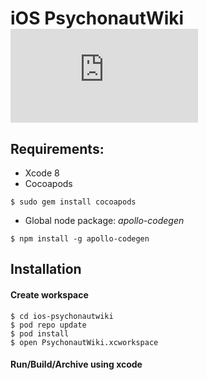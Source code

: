 # iOS PsychonautWiki [![N|Solid](https://psychonautwiki.global.ssl.fastly.net/w/thumb.php?f=Psychonautwiki_hires.png&width=50)]()

## Requirements:
 - Xcode 8
 - Cocoapods

```
$ sudo gem install cocoapods
```
 - Global node package:  _apollo-codegen_

```
$ npm install -g apollo-codegen
```

## Installation
#### Create workspace

```
$ cd ios-psychonautwiki
$ pod repo update
$ pod install
$ open PsychonautWiki.xcworkspace 
```

#### Run/Build/Archive using xcode

